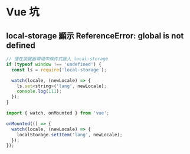 # Vue 坑

## local-storage 顯示 ReferenceError: global is not defined

```js
// 僅在瀏覽器環境中條件式匯入 local-storage
if (typeof window !== 'undefined') {
  const ls = require('local-storage');

  watch(locale, (newLocale) => {
    ls.set<string>('lang', newLocale);
    console.log(111);
  });
}
```
```js
import { watch, onMounted } from 'vue';

onMounted(() => {
  watch(locale, (newLocale) => {
    localStorage.setItem('lang', newLocale);
  });
});

```

